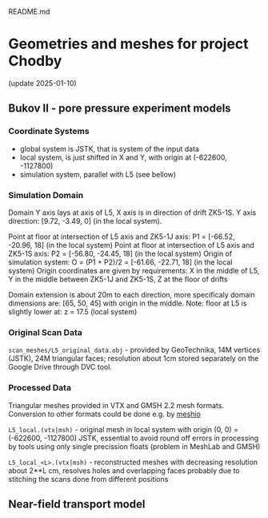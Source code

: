 README.md

# Geometries and meshes for project Chodby
(update 2025-01-10)

## Bukov II - pore pressure experiment models

### Coordinate Systems
- global system is JSTK, that is system of the input data
- local system, is just shifted in X and Y, with origin at (-622600, -1127800)
- simulation system, parallel with L5 (see bellow)

### Simulation Domain
Domain Y axis lays at axis of L5, X axis is in direction of drift ZK5-1S.
Y axis direction: [9.72, -3.49, 0] (in the local system).

Point at floor at intersection of L5 axis and ZK5-1J axis:  P1 = [-66.52, -20.96, 18] (in the local system)
Point at floor at intersection of L5 axis and ZK5-1S axis:  P2 = [-56.80, -24.45, 18] (in the local system)
Origin of simulation system: O = (P1 + P2)/2 = [-61.66, -22.71, 18] (in the local system)
Origin coordinates are given by requirements:  X in the middle of L5, Y in the middle between ZK5-1J and ZK5-1S, Z at the floor of drifts

Domain extension is about 20m to each direction, more specificaly
domain dimensions are: [65, 50, 45] with origin in the middle.
Note: floor at L5 is slightly lower at: z = 17.5 (local system)

### Original Scan Data

`scan_meshes/L5_original_data.obj` - provided by GeoTechnika, 14M vertices (JSTK), 24M triangular faces; resolution about 1cm
stored separately on the Google Drive through DVC tool.


### Processed Data
Triangular meshes provided in VTX and GMSH 2.2 mesh formats. Conversion to other formats could be done e.g. by
[meshio](https://pypi.org/project/meshio/#description)

`L5_local.(vtx|msh)` - original mesh in local system with origin (0, 0) = (-622600, -1127800) JSTK,
                 essential to avoid round off errors in processing by tools using only single precission floats
                 (problem in MeshLab and GMSH)

`L5_local_<L>.(vtx|msh)` - reconstructed meshes with decreasing resolution about 2**L cm, resolves holes and overlapping faces 
                 probably due to stitching the scans done from different positions





## Near-field transport model

